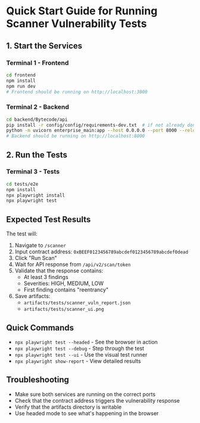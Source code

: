 # Quick Start Guide for Running Scanner Vulnerability Tests

## 1. Start the Services

### Terminal 1 - Frontend
```bash
cd frontend
npm install
npm run dev
# Frontend should be running on http://localhost:3000
```

### Terminal 2 - Backend  
```bash
cd backend/Bytecode/api
pip install -r config/config/requirements-dev.txt  # if not already done
python -m uvicorn enterprise_main:app --host 0.0.0.0 --port 8000 --reload
# Backend should be running on http://localhost:8000
```

## 2. Run the Tests

### Terminal 3 - Tests
```bash
cd tests/e2e
npm install
npx playwright install
npx playwright test
```

## Expected Test Results

The test will:
1. Navigate to `/scanner`
2. Input contract address: `0xBEEF0123456789abcdef0123456789abcdef0dead`
3. Click "Run Scan"
4. Wait for API response from `/api/v2/scan/token`
5. Validate that the response contains:
   - At least 3 findings
   - Severities: HIGH, MEDIUM, LOW
   - First finding contains "reentrancy"
6. Save artifacts:
   - `artifacts/tests/scanner_vuln_report.json`
   - `artifacts/tests/scanner_ui.png`

## Quick Commands

- `npx playwright test --headed` - See the browser in action
- `npx playwright test --debug` - Step through the test
- `npx playwright test --ui` - Use the visual test runner
- `npx playwright show-report` - View detailed results

## Troubleshooting

- Make sure both services are running on the correct ports
- Check that the contract address triggers the vulnerability response
- Verify that the artifacts directory is writable
- Use headed mode to see what's happening in the browser
